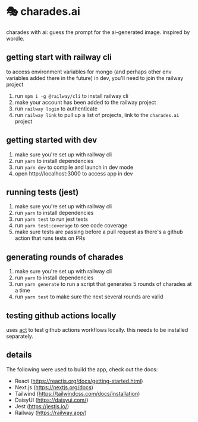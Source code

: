 # 🎭 charades.ai

charades with ai: guess the prompt for the ai-generated image. inspired by wordle.

## getting start with railway cli

to access environment variables for mongo (and perhaps other env variables added there in the future) in dev, you'll need to join the railway project

1. run `npm i -g @railway/cli` to install railway cli
2. make your account has been added to the railway project
3. run `railway login` to authenticate
4. run `railway link` to pull up a list of projects, link to the `charades.ai` project

## getting started with dev

1. make sure you're set up with railway cli
2. run `yarn` to install dependencies
3. run `yarn dev` to compile and launch in dev mode
4. open http://localhost:3000 to access app in dev

## running tests (jest)

1. make sure you're set up with railway cli
2. run `yarn` to install dependencies
3. run `yarn test` to run jest tests
4. run `yarn test:coverage` to see code coverage
5. make sure tests are passing before a pull request as there's a github action that runs tests on PRs

## generating rounds of charades

1. make sure you're set up with railway cli
2. run `yarn` to install dependencies
3. run `yarn generate` to run a script that generates 5 rounds of charades at a time
4. run `yarn test` to make sure the next several rounds are valid

## testing github actions locally

uses [act](https://github.com/nektos/act) to test github actions workflows locally. this needs to be installed separately.

## details

The following were used to build the app, check out the docs:

- React (https://reactjs.org/docs/getting-started.html)
- Next.js (https://nextjs.org/docs)
- Tailwind (https://tailwindcss.com/docs/installation)
- DaisyUI (https://daisyui.com/)
- Jest (https://jestjs.io/)
- Railway (https://railway.app/)
